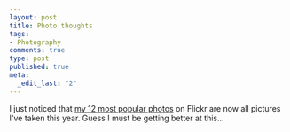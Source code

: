 ```yaml
--- 
layout: post
title: Photo thoughts
tags: 
- Photography
comments: true
type: post
published: true
meta: 
  _edit_last: "2"
---
```

I just noticed that <a href="http://brethorsting.com/">my 12 most popular photos</a> on Flickr are now all pictures I've taken this year. Guess I must be getting better at this...

